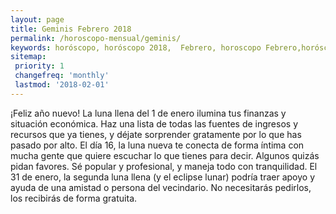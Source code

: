 ```yaml
---
layout: page
title: Geminis Febrero 2018 
permalink: /horoscopo-mensual/geminis/
keywords: horóscopo, horóscopo 2018,  Febrero, horoscopo Febrero,horóscopo esperanza gracia, horoscop, horóscopos gratis, horoscopo geminis, horoscopo geminis 2018, Tarot, Astrologia, Zodíaco, geminis, horoscopo gratis, horoscopo del mes 
sitemap:
 priority: 1
 changefreq: 'monthly'
 lastmod: '2018-02-01'
---
```


 ¡Feliz año nuevo! La luna llena del 1 de enero ilumina tus finanzas y situación económica. Haz una lista de todas las fuentes de ingresos y recursos que ya tienes, y déjate sorprender gratamente por lo que has pasado por alto. El día 16, la luna nueva te conecta de forma íntima con mucha gente que quiere escuchar lo que tienes para decir. Algunos quizás pidan favores. Sé popular y profesional, y maneja todo con tranquilidad. El 31 de enero, la segunda luna llena (y el eclipse lunar) podría traer apoyo y ayuda de una amistad o persona del vecindario. No necesitarás pedirlos, los recibirás de forma gratuita. 
